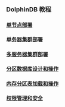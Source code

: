 ### DolphinDB 教程

#### [单节点部署](https://github.com/dolphindb/Tutorials_CN/blob/master/standalone_server.md)
#### [单务器集群部署](https://github.com/dolphindb/Tutorials_CN/blob/master/single_machine_cluster_deploy.md)
#### [多服务器集群部署](https://github.com/dolphindb/Tutorials_CN/blob/master/multi_machine_cluster_deploy.md)
#### [分区数据库设计和操作](https://github.com/dolphindb/Tutorials_CN/blob/master/database.md)
#### [内存分区表加载和操作](https://github.com/dolphindb/Tutorials_CN/blob/master/partitioned_in_memory_table.md)
#### [权限管理和安全](https://github.com/dolphindb/Tutorials_CN/blob/master/ACL_and_Security.md)
